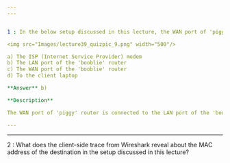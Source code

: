 ```yaml
---  
---  


1 : In the below setup discussed in this lecture, the WAN port of 'piggy' router is connected to ____________.  

<img src="Images/lecture39_quizpic_9.png" width="500"/>  

a) The ISP (Internet Service Provider) modem  
b) The LAN port of the 'booblie' router  
c) The WAN port of the 'booblie' router  
d) To the client laptop  

**Answer** b)  

**Description**  

The WAN port of 'piggy' router is connected to the LAN port of the 'booblie' router.  

---  
```

---  


2 : What does the client-side trace from Wireshark reveal about the MAC address of the destination in the setup discussed in this lecture?  




